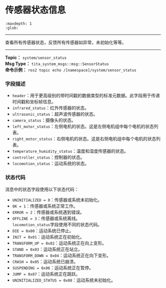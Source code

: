# 传感器状态信息

```{toctree}
:maxdepth: 1
:glob:
```

------

查看所有传感器状态，反馈所有传感器如异常，未初始化等等。

------

**Topic：** `system/sensor_status`<br>
**Msg Type：** `tita_system_msgs::msg::SensorStatus`<br>
**命令示例：** `ros2 topic echo /[namespace]/system/sensor_status`<br>
### 字段描述
- `header`：用于更高级别的带时间戳的数据类型的标准元数据。此字段用于传递时间戳和坐标帧信息。<br>
- `infrared_status`：红外传感器的状态。<br>
- `ultrasonic_status`：超声波传感器的状态。<br>
- `camera_status`：摄像头的状态。<br>
- `left_motor_status`：左侧电机的状态。这是左侧电机组中每个电机的状态列表。<br>
- `right_motor_status`：右侧电机的状态。这是右侧电机组中每个电机的状态列表。<br>
- `temperature_humidity_status`：温度和湿度传感器的状态。<br>
- `controller_status`：控制器的状态。<br>
- `locomotion_status`：运动系统的状态。
### 状态代码
消息中的状态字段使用以下状态代码：<br>
- `UNINITIALIZED = 0`：传感器或系统未初始化。<br>
- `OK = 1`：传感器或系统正常工作。<br>
- `ERROR = 2`：传感器或系统遇到错误。<br>
- `OFFLINE = 3`：传感器或系统离线。<br>
`locomotion_status`字段使用不同的状态代码。<br>
- `DIE = 0x00`：运动系统已停止。<br>
- `INIT = 0x01`：运动系统正在初始化。<br>
- `TRANSFORM_UP = 0x02`：运动系统正在向上变形。<br>
- `STAND = 0x03`：运动系统正在站立。<br>
- `TRANSFORM_DOWN = 0x04`：运动系统正在向下变形。<br>
- `CRASH = 0x05`：运动系统已崩溃。<br>
- `SUSPENDING = 0x06`：运动系统正在暂停。<br>
- `JUMP = 0x07`：运动系统正在跳跃。<br>
- `UNINITIALIZED_STATUS = 0x08`：运动系统未初始化。<br>